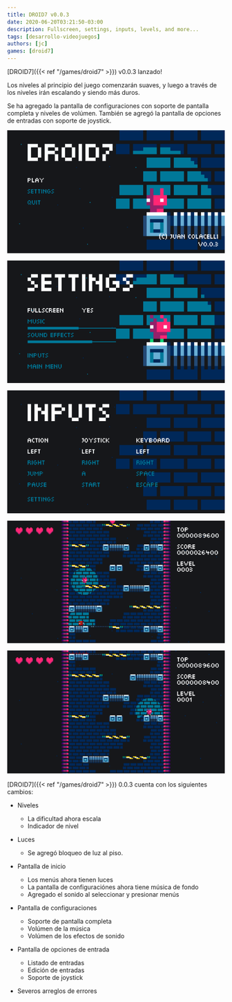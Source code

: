 ```yaml
---
title: DROID7 v0.0.3
date: 2020-06-20T03:21:50-03:00
description: Fullscreen, settings, inputs, levels, and more...
tags: [desarrollo-videojuegos]
authors: [jc]
games: [droid7]
---
```


[DROID7]({{< ref "/games/droid7" >}}) v0.0.3 lanzado!

Los niveles al principio del juego comenzarán suaves, y luego a través de los niveles irán escalando y siendo más duros.

Se ha agregado la pantalla de configuraciones con soporte de pantalla completa y niveles de volúmen. También se agregó la pantalla de opciones de entradas con soporte de joystick.

![Inicio](start.png)

![Configuraciones](settings.png)

![Entradas](inputs.png)

![Niveles](levels.png)

![Niveles](lights.png)

[DROID7]({{< ref "/games/droid7" >}}) 0.0.3 cuenta con los siguientes cambios:

-   Niveles

    -   La dificultad ahora escala
    -   Indicador de nivel

-   Luces

    -   Se agregó bloqueo de luz al piso.

-   Pantalla de inicio

    -   Los menús ahora tienen luces
    -   La pantalla de configuraciónes ahora tiene música de fondo
    -   Agregado el sonido al seleccionar y presionar menús

-   Pantalla de configuraciones

    -   Soporte de pantalla completa
    -   Volúmen de la música
    -   Volúmen de los efectos de sonido

-   Pantalla de opciones de entrada

    -   Listado de entradas
    -   Edición de entradas
    -   Soporte de joystick

-   Severos arreglos de errores
